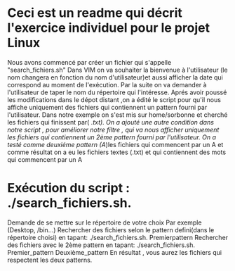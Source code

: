 # Ceci est un readme qui décrit l'exercice individuel pour le projet Linux

Nous avons commencé par créer un fichier qui s'appelle "search_fichiers.sh"
Dans VIM on va souhaiter la bienvenue à l'utilisateur (le nom changera en fonction du nom d'utilisateur)et aussi afficher la date qui correspond au moment de l'exécution.
Par la suite on va demander à l'utilisateur de taper le nom du répertoire qui l'intéresse.
Aprés avoir poussé les modifications dans le dépot distant ,on a édité le script pour qu'il nous affiche uniquement des fichiers qui contiennent un pattern fourni par l'utilisateur.
Dans notre exemple on s'est mis sur home/sorbonne et cherché les fichiers qui finissent par( *.txt).
On a ajouté une autre condition dans notre script , pour améliorer notre filtre , qui va nous afficher uniquement les fichiers qui contiennent un 2ème pattern fourni par l'utilisateur.
On a testé comme deuxiéme pattern (A*)les fichiers qui commencent par un A et comme résultat on a eu les fichiers textes (.txt) et qui contiennent des mots qui commencent par un A


# Exécution du script : ./search_fichiers.sh.
 Demande de se mettre sur le répertoire de votre choix Par exemple (Desktop, /bin...)
 Rechercher des fichiers selon le pattern defini(dans le répertoire choisi) en tapant:
   ./search_fichiers.sh. Premierpattern
 Rechercher des fichiers avec le 2ème pattern  en tapant:
  ./search_fichiers.sh. Premier_pattern Deuxième_pattern
 En résultat , vous aurez les fichiers qui respectent les deux patterns.

